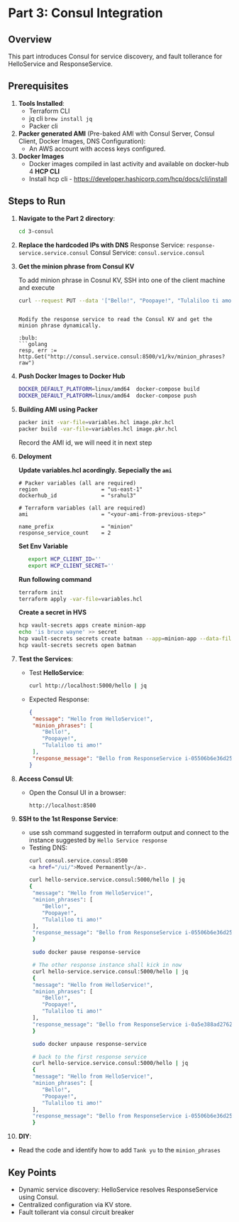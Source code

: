 
# Part 3: Consul Integration

## Overview
This part introduces Consul for service discovery, and fault tollerance for HelloService and ResponseService.

## Prerequisites
1. **Tools Installed**:
   - Terraform CLI
   - jq cli `brew install jq`
   - Packer cli
2. **Packer generated AMI** (Pre-baked AMI with Consul Server, Consul Client, Docker Images, DNS Configuration):
   - An AWS account with access keys configured.
3. **Docker Images**
   - Docker images compiled in last activity and available on docker-hub
4 **HCP CLI**
   - Install hcp cli - https://developer.hashicorp.com/hcp/docs/cli/install

## Steps to Run

1. **Navigate to the Part 2 directory**:
   ```bash
   cd 3-consul
   ```
2. **Replace the hardcoded IPs with DNS**
   Response Service: `response-service.service.consul`
   Consul Service: `consul.service.consul`

3. **Get the minion phrase from Consul KV**
   
   To add minion phrase in Cosnul KV, SSH into one of the client machine and execute
   ```sh
   curl --request PUT --data '["Bello!", "Poopaye!", "Tulaliloo ti amo!"]' http://consul.service.consul:8500/v1/kv/minion_phrases
   ```
   
   ```

   Modify the response service to read the Consul KV and get the minion phrase dynamically.

   :bulb:
   ```golang
   resp, err := http.Get("http://consul.service.consul:8500/v1/kv/minion_phrases?raw")
   ```

4. **Push Docker Images to Docker Hub**

   ```bash
   DOCKER_DEFAULT_PLATFORM=linux/amd64  docker-compose build
   DOCKER_DEFAULT_PLATFORM=linux/amd64  docker-compose push
   ```
5. **Building AMI using Packer**
   ```bash
   packer init -var-file=variables.hcl image.pkr.hcl
   packer build -var-file=variables.hcl image.pkr.hcl
   ```

   Record the AMI id, we will need it in next step

6. **Deloyment**
   
   **Update variables.hcl acordingly. Sepecially the `ami`**
   ```hcl
   # Packer variables (all are required)
   region                    = "us-east-1"
   dockerhub_id              = "srahul3"

   # Terraform variables (all are required)
   ami                       = "<your-ami-from-previous-step>"

   name_prefix               = "minion"
   response_service_count    = 2
   ```
   
   **Set Env Variable**
   ```bash
      export HCP_CLIENT_ID=''
      export HCP_CLIENT_SECRET=''
   ```
   
   **Run following command**
   ```bash
   terraform init
   terraform apply -var-file=variables.hcl
   ```
   
   **Create a secret in HVS**
   ```bash
   hcp vault-secrets apps create minion-app
   echo 'is bruce wayne' >> secret
   hcp vault-secrets secrets create batman --app=minion-app --data-file=- < secret
   hcp vault-secrets secrets open batman
   ```

7. **Test the Services**:
   - Test **HelloService**:
     ```bash
     curl http://localhost:5000/hello | jq
     ```
   - Expected Response:
     ```json
     {
      "message": "Hello from HelloService!",
      "minion_phrases": [
         "Bello!",
         "Poopaye!",
         "Tulaliloo ti amo!"
      ],
      "response_message": "Bello from ResponseService i-05506b6e36d25223a!"
     }
     ```

8. **Access Consul UI**:
   - Open the Consul UI in a browser:
     ```plaintext
     http://localhost:8500
     ```
9. **SSH to the 1st Response Service**:
   - use ssh command suggested in terraform output and connect to the instance suggested by `Hello Service response`
   - Testing DNS:
     ```bash
     curl consul.service.consul:8500
     <a href="/ui/">Moved Permanently</a>.

     curl hello-service.service.consul:5000/hello | jq
     {
      "message": "Hello from HelloService!",
      "minion_phrases": [
         "Bello!",
         "Poopaye!",
         "Tulaliloo ti amo!"
      ],
      "response_message": "Bello from ResponseService i-05506b6e36d25223a!"
      }

      sudo docker pause response-service

      # The other response instance shall kick in now
      curl hello-service.service.consul:5000/hello | jq
      {
      "message": "Hello from HelloService!",
      "minion_phrases": [
         "Bello!",
         "Poopaye!",
         "Tulaliloo ti amo!"
      ],
      "response_message": "Bello from ResponseService i-0a5e388ad2762ec84!"
      }

      sudo docker unpause response-service

      # back to the first response service
      curl hello-service.service.consul:5000/hello | jq
      {
      "message": "Hello from HelloService!",
      "minion_phrases": [
         "Bello!",
         "Poopaye!",
         "Tulaliloo ti amo!"
      ],
      "response_message": "Bello from ResponseService i-05506b6e36d25223a!"
      }
     ```
10. **DIY**:
   - Read the code and identify how to add `Tank yu` to the `minion_phrases`

## Key Points
- Dynamic service discovery: HelloService resolves ResponseService using Consul.
- Centralized configuration via KV store.
- Fault tollerant via consul circuit breaker
